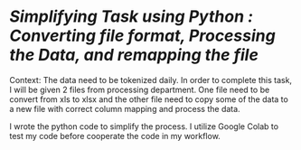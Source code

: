 # ***Simplifying Task using Python : Converting file format, Processing the Data, and remapping the file***

Context:
The data need to be tokenized daily. In order to complete this task, I will be given 2 files from processing department.
One file need to be convert from xls to xlsx and the other file need to copy some of the data to a new file with correct column
mapping and process the data. 

I wrote the python code to simplify the process. I utilize Google Colab to test my code before cooperate the code in my workflow. 
